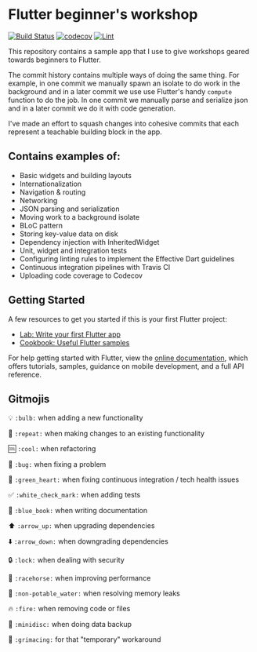 # Flutter beginner's workshop

[![Build Status](https://travis-ci.com/toureh/flutter_workshop.svg?branch=master)](https://travis-ci.com/toureh/flutter_workshop)
[![codecov](https://codecov.io/gh/toureh/flutter_workshop/branch/master/graph/badge.svg)](https://codecov.io/gh/toureh/flutter_workshop)
[![Lint](https://img.shields.io/badge/style-pedantic-blue.svg)](https://github.com/dart-lang/pedantic)

This repository contains a sample app that I use to give workshops geared towards beginners to Flutter. 

The commit history contains multiple ways of doing the same thing. For example, in one commit we manually spawn an isolate to do work in the background and in a later commit we use use Flutter's handy `compute` function to do the job. In one commit we manually parse and serialize json and in a later commit we do it with code generation.

I've made an effort to squash changes into cohesive commits that each represent a teachable building block in the app.


## Contains examples of:

* Basic widgets and building layouts
* Internationalization
* Navigation & routing
* Networking
* JSON parsing and serialization
* Moving work to a background isolate
* BLoC pattern
* Storing key-value data on disk
* Dependency injection with InheritedWidget
* Unit, widget and integration tests
* Configuring linting rules to implement the Effective Dart guidelines
* Continuous integration pipelines with Travis CI
* Uploading code coverage to Codecov


## Getting Started

A few resources to get you started if this is your first Flutter project:

- [Lab: Write your first Flutter app](https://flutter.io/docs/get-started/codelab)
- [Cookbook: Useful Flutter samples](https://flutter.io/docs/cookbook)

For help getting started with Flutter, view the 
[online documentation](https://flutter.io/docs), which offers tutorials, 
samples, guidance on mobile development, and a full API reference.


## Gitmojis
:bulb: `:bulb:` when adding a new functionality

:repeat: `:repeat:` when making changes to an existing functionality

:cool: `:cool:` when refactoring

:bug: `:bug:` when fixing a problem

:green_heart: `:green_heart:` when fixing continuous integration / tech health issues

:white_check_mark: `:white_check_mark:` when adding tests

:blue_book: `:blue_book:` when writing documentation

:arrow_up: `:arrow_up:` when upgrading dependencies

:arrow_down: `:arrow_down:` when downgrading dependencies

:lock: `:lock:` when dealing with security

:racehorse: `:racehorse:` when improving performance

:non-potable_water: `:non-potable_water:` when resolving memory leaks

:fire: `:fire:` when removing code or files

:minidisc: `:minidisc:` when doing data backup

:grimacing: `:grimacing:` for that "temporary" workaround